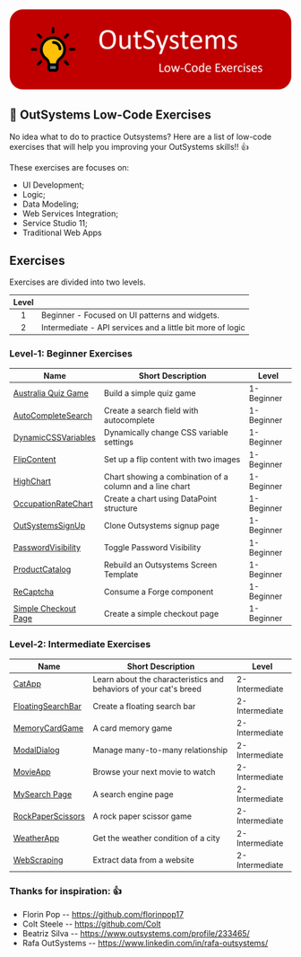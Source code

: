 ![OutSystems Image](./OutSystems_exercises_Logo2.png)

## :ledger: OutSystems Low-Code Exercises

No idea what to do to practice Outsystems? Here are a list of low-code exercises that will help you improving your OutSystems skills!! 👍

These exercises are focuses on:

- UI Development;
- Logic;
- Data Modeling;
- Web Services Integration;
- Service Studio 11;
- Traditional Web Apps


## Exercises

Exercises are divided into two levels.

| Level |                                                                                    |
|  :-:  | -----------------------------------------------------------------------------------|
|   1   | Beginner - Focused on UI patterns and widgets.                                     |
|   2   | Intermediate - API services and a little bit more of logic                         |


### Level-1: Beginner Exercises

| Name                                                                              | Short Description                                                  | Level      |
| --------------------------------------------------------------------------------- | -------------------------------------------------------------------|------------|
| [Australia Quiz Game](./Projects/1-Beginner/AustraliaQuizGame.md)                 | Build a simple quiz game                                           | 1-Beginner |
| [AutoCompleteSearch](./Projects/1-Beginner/AutoCompleteSearch.md)                 | Create a search field with autocomplete                            | 1-Beginner |
| [DynamicCSSVariables](./Projects/1-Beginner/DynamicCSSVariables.md)               | Dynamically change CSS variable settings                           | 1-Beginner |
| [FlipContent](./Projects/1-Beginner/FlipContent.md)                               | Set up a flip content with two images                              | 1-Beginner |
| [HighChart](./Projects/1-Beginner/HighChart.md)                                   | Chart showing a combination of a column and a line chart           | 1-Beginner |
| [OccupationRateChart](./Projects/1-Beginner/OccupationRateChart.md)               | Create a chart using DataPoint structure                           | 1-Beginner |
| [OutSystemsSignUp](./Projects/1-Beginner/OutSystemsSignUp.md)                     | Clone Outsystems signup page                                       | 1-Beginner |
| [PasswordVisibility](./Projects/1-Beginner/PasswordVisibility.md)                 | Toggle Password Visibility                                         | 1-Beginner |
| [ProductCatalog](./Projects/1-Beginner/ProductCatalog.md)                         | Rebuild an Outsystems Screen Template                              | 1-Beginner |
| [ReCaptcha](./Projects/1-Beginner/ReCaptcha.md)                                   | Consume a Forge component                                          | 1-Beginner |
| [Simple Checkout Page](./Projects/1-Beginner/SimpleCheckoutPage.md)               | Create a simple checkout page                                      | 1-Beginner |

### Level-2: Intermediate Exercises

| Name                                                                              | Short Description                                                  | Level          |
| --------------------------------------------------------------------------------- | -------------------------------------------------------------------|----------------|
| [CatApp](./Projects/2-Intermediate/CatApp.md)                                     | Learn about the characteristics and behaviors of your cat's breed  | 2-Intermediate |
| [FloatingSearchBar](./Projects/2-Intermediate/FloatingSearchBar.md)               | Create a floating search bar                                       | 2-Intermediate |
| [MemoryCardGame](./Projects/2-Intermediate/MemoryCardGame.md)                     | A card memory game                                                 | 2-Intermediate |
| [ModalDialog](./Projects/2-Intermediate/ModalDialog.md)                           | Manage many-to-many relationship                                   | 2-Intermediate |
| [MovieApp](./Projects/2-Intermediate/MovieApp.md)                                 | Browse your next movie to watch                                    | 2-Intermediate |
| [MySearch Page](./Projects/2-Intermediate/MySearch.md)                            | A search engine page                                               | 2-Intermediate |
| [RockPaperScissors](./Projects/2-Intermediate/RockPaperScissors.md)               | A rock paper scissor game                                          | 2-Intermediate |
| [WeatherApp](./Projects/2-Intermediate/WeatherApp.md)                             | Get the weather condition of a city                                | 2-Intermediate |
| [WebScraping](./Projects/2-Intermediate/WebScraping.md)                           | Extract data from a website                                        | 2-Intermediate |



### Thanks for inspiration: 👍

- Florin Pop        -- https://github.com/florinpop17
- Colt Steele       -- https://github.com/Colt
- Beatriz Silva     -- https://www.outsystems.com/profile/233465/
- Rafa OutSystems   -- https://www.linkedin.com/in/rafa-outsystems/
